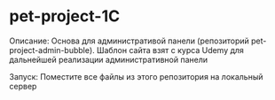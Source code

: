 # pet-project-1C

Описание:
Основа для административой панели (репозиторий pet-project-admin-bubble).
Шаблон сайта взят с курса Udemy для дальнейшей реализации административной панели

Запуск:
Поместите все файлы из этого репозитория на локальный сервер
